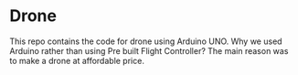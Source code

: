 # Drone
This repo contains the code for drone using Arduino UNO.
Why we used Arduino rather than using Pre built Flight Controller?
The main reason was to make a drone at affordable price. 
